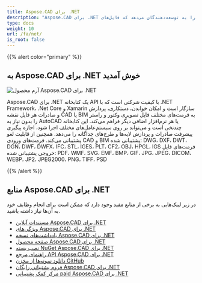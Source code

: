 ```yaml
---
title: Aspose.CAD برای .NET
description: "Aspose.CAD برای .NET این امکان را به توسعه‌دهندگان می‌دهد که فایل‌های AutoCAD DWG، DXF، DWT و سایر فرمت‌های فایل CAD و BIM، مانند: DGN، DWF، DWFX، IFC، STL، IGES، PLT، CF2، OBJ، HPGL، IGS را باز کرده، بخوانند و پردازش کنند."
type: docs
weight: 10
url: /fa/net/
is_root: false
---
```


{{% alert color="primary" %}}

## **به Aspose.CAD برای .NET خوش آمدید**

![آرم محصول Aspose.CAD برای .NET](/_assets/home_1.png)

Aspose.CAD برای .NET یک کتابخانه API با کیفیت شرکتی است که با .NET Framework، .Net Core و Xamarin سازگار است و امکان خواندن، دستکاری، پردازش و صادرات هر فایل نقشه CAD یا BIM به فرمت‌های مختلف فایل تصویری وکتور و راستر را بدون نیاز به AutoCAD یا هر نرم‌افزار اضافی دیگر فراهم می‌کند.
این کتابخانه چندنخی است و می‌تواند بر روی سیستم‌عامل‌های مختلف اجرا شود، اجازه پیگیری پیشرفت صادرات و پردازش لایه‌ها و طرح‌های جداگانه را می‌دهد. همچنین از قابلیت لغو پشتیبانی می‌کند.
فرمت‌های ورودی CAD و BIM پشتیبانی شده: DWG، DXF، DWT، DGN، DWF، DWFX، IFC، STL، IGES، PLT، CF2، OBJ، HPGL، IGS
فرمت‌های فایل خروجی پشتیبانی شده: PDF، WMF، SVG، EMF، BMP، GIF، JPG، JPEG، DICOM، WEBP، JP2، JPEG2000، PNG، TIFF، PSD

{{% /alert %}}

## **منابع Aspose.CAD برای .NET**

در زیر لینک‌هایی به برخی از منابع مفید وجود دارد که ممکن است برای انجام وظایف خود به آن‌ها نیاز داشته باشید.

- [مستندات آنلاین Aspose.CAD برای .NET](/fa/cad/net/)
- [ویژگی‌های Aspose.CAD برای .NET](/fa/cad/net/features/)
- [یادداشت‌های نسخه Aspose.CAD برای .NET](https://releases.aspose.com/cad/net/release-notes/)
- [صفحه محصول Aspose.CAD برای .NET](https://products.aspose.com/cad/net/)
- [نصب بسته NuGet Aspose.CAD برای .NET](https://www.nuget.org/packages/Aspose.CAD/)
- [راهنمای مرجع API Aspose.CAD برای .NET](https://reference.aspose.com/cad/net)
- [دانلود نمونه‌ها از مخزن GitHub](https://github.com/aspose-cad/Aspose.CAD-for-.NET)
- [فروم پشتیبانی رایگان Aspose.CAD برای .NET](https://forum.aspose.com/c/cad/19)
- [مرکز کمک پشتیبانی paid Aspose.CAD برای .NET](https://helpdesk.aspose.com/)
